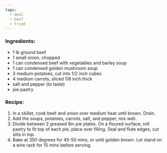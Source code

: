```yaml
---
tags:
  - meal
  - beef
  - tried
---
```

### Ingredients:
- 1 lb ground beef
- 1 small onion, chopped
- 1 can condensed beef with vegetables and barley soup
- 1 can condensed golden mushroom soup
- 3 medium potatoes, cut into 1/2 inch cubes
- 4 medium carrots, sliced 1/8 inch thick
- salt and pepper (to taste)
- pie pastry

### Recipe:
1. In a skillet, cook beef and onion over medium heat until brown. Drain. 
2. Add the soups, potatoes, carrots, salt, and pepper, mix well. 
3. Divide between 2 greased 9in pie plates. On a floured surface, roll pastry to fit top of each pie, place over filling. Seal and flute edges, cut slits in top. 
4. Bake at 350 degrees for 45-50 mins, or until golden brown. Let stand on a wire rack for 15 mins before serving. 